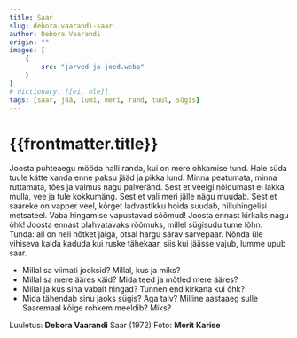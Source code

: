 ```yaml
---
title: Saar
slug: debora-vaarandi-saar
author: Debora Vaarandi
origin: ""
images: [
    {
        src: "jarved-ja-joed.webp"
    }
]
# dictionary: [[ei, ole]]
tags: [saar, jää, lumi, meri, rand, tuul, sügis]
---
```


<h1 class="story-h1">
    {{frontmatter.title}}
</h1>

<!-- Fotole: Joosta ennast kirkaks nagu õhk! -->

Joosta puhteaegu
mööda halli randa,
kui on mere ohkamise tund.
Hale süda tuule kätte kanda
enne paksu jääd ja pikka lund.
Minna peatumata,
minna ruttamata,
tões ja vaimus nagu palveränd.
Sest et veelgi nõidumast ei lakka
mulla, vee ja tule kokkumäng.
Sest et vali meri
jälle nägu muudab.
Sest et saareke on vapper veel,
kõrget ladvastikku hoida suudab,
hilluhingelisi metsateel.
Vaba hingamise
vapustavad sõõmud!
Joosta ennast kirkaks nagu õhk!
Joosta ennast plahvatavaks rõõmuks,
millel sügisudu tume lõhn.
Tunda: all on neli nõtket jalga,
otsal hargu särav sarvepaar.
Nõnda üle vihiseva kalda
kaduda kui ruske tähekaar,
siis kui jäässe vajub,
lumme upub saar.

<story-author :author="frontmatter.author" :origin="frontmatter.origin" />
<!-- <story-dictionary :terms="frontmatter.dictionary" /> -->

<details-wrapper summary="Mõtlemiseks ja arutlemiseks">

- Millal sa viimati jooksid? Millal, kus ja miks?
- Millal sa mere ääres käid? Mida teed ja mõtled mere ääres?
- Millal ja kus sina vabalt hingad? Tunnen end kirkana kui õhk?
- Mida tähendab sinu jaoks sügis? Aga talv? Milline aastaaeg sulle Saaremaal kõige rohkem meeldib? Miks?

</details-wrapper>


<details-wrapper summary="Allikad" class="text-sm" icon="IconSources">

Luuletus: **Debora Vaarandi** Saar (1972)
Foto: **Merit Karise**

</details-wrapper>
